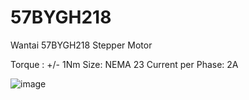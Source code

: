 # 57BYGH218
Wantai 57BYGH218 Stepper Motor 

Torque : +/- 1Nm
Size: NEMA 23
Current per Phase: 2A

![image](https://github.com/microrobotics/57BYGH218/assets/4562957/e84ac7fd-ad69-433c-bdac-27496d67277d)
